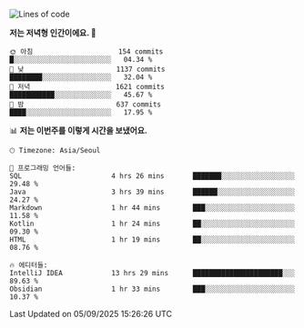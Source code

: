  <!--START_SECTION:waka-->
![Lines of code](https://img.shields.io/badge/%EC%A0%80%EB%8A%94%20%EC%97%AC%ED%83%9C%EA%B9%8C%EC%A7%80%20-1.9%20million%20%EC%A4%84%EC%9D%98%20%EC%BD%94%EB%93%9C%EB%A5%BC%20%EC%9E%91%EC%84%B1%ED%96%88%EC%96%B4%EC%9A%94.-blue)

**저는 저녁형 인간이에요. 🦉** 

```text
🌞 아침                     154 commits         █░░░░░░░░░░░░░░░░░░░░░░░░   04.34 % 
🌆 낮　                     1137 commits        ████████░░░░░░░░░░░░░░░░░   32.04 % 
🌃 저녁                     1621 commits        ███████████░░░░░░░░░░░░░░   45.67 % 
🌙 밤　                     637 commits         ████░░░░░░░░░░░░░░░░░░░░░   17.95 % 
```


📊 **저는 이번주를 이렇게 시간을 보냈어요.** 

```text
🕑︎ Timezone: Asia/Seoul

💬 프로그래밍 언어들: 
SQL                      4 hrs 26 mins       ███████░░░░░░░░░░░░░░░░░░   29.48 % 
Java                     3 hrs 39 mins       ██████░░░░░░░░░░░░░░░░░░░   24.27 % 
Markdown                 1 hr 44 mins        ███░░░░░░░░░░░░░░░░░░░░░░   11.58 % 
Kotlin                   1 hr 24 mins        ██░░░░░░░░░░░░░░░░░░░░░░░   09.30 % 
HTML                     1 hr 19 mins        ██░░░░░░░░░░░░░░░░░░░░░░░   08.76 % 

🔥 에디터들: 
IntelliJ IDEA            13 hrs 29 mins      ██████████████████████░░░   89.63 % 
Obsidian                 1 hr 33 mins        ███░░░░░░░░░░░░░░░░░░░░░░   10.37 % 
```


 Last Updated on 05/09/2025 15:26:26 UTC
<!--END_SECTION:waka-->
